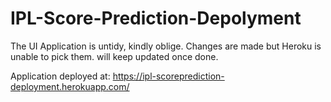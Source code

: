 # IPL-Score-Prediction-Depolyment

The UI Application is untidy, kindly oblige.
Changes are made but Heroku is unable to pick them.
will keep updated once done.


Application deployed at: https://ipl-scoreprediction-deployment.herokuapp.com/
